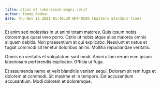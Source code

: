 ```yaml
---
title: alias et laboriosam magni velit
author: Tommy Bednar
date: Thu Nov 11 2021 01:40:20 GMT-0500 (Eastern Standard Time)
---
```

Et enim sed molestias in ut animi totam maiores. Quis ipsum nobis doloremque quasi vero porro. Optio ut nobis atque alias maiores omnis aliquam debitis. Non praesentium at qui explicabo. Nesciunt et natus et fugiat commodi sit tenetur doloribus animi. Mollitia repudiandae veritatis.

 Omnis ea veritatis et voluptatum sunt modi. Animi ullam rerum eum ipsum laboriosam perferendis explicabo. Officia ut fuga.

 Et assumenda nemo et velit blanditiis veniam sequi. Dolorem sit rem fuga et dolorem at commodi. Sit maxime et in tempore. Est accusantium accusantium. Modi dolorem et doloremque.